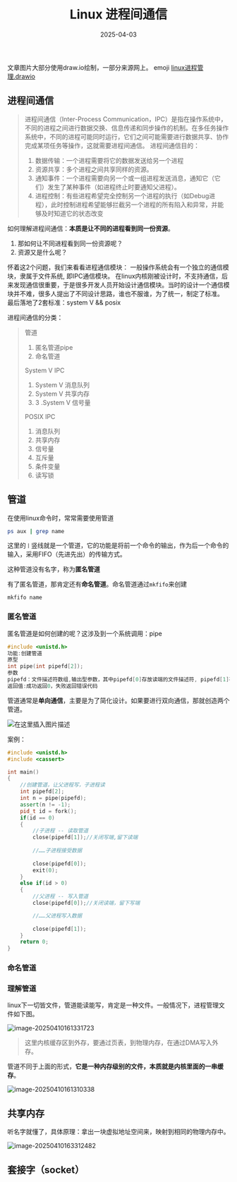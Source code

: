 ﻿---
title: "Linux 进程间通信"
description: "从入门到精通的 Linux 进程间通信"
date: 2025-04-03
slug: "linux-process-communication"
categories:
    - linux
tags:
    - linux进程间通信
---







文章图片大部分使用draw.io绘制，一部分来源网上。
emoji [linux进程管理.drawio](../linux进程管理.drawio)




## 进程间通信

>进程间通信（Inter-Process Communication，IPC）是指在操作系统中，不同的进程之间进行数据交换、信息传递和同步操作的机制。在多任务操作系统中，不同的进程可能同时运行，它们之间可能需要进行数据共享、协作完成某项任务等操作，这就需要进程间通信。
>进程间通信目的：
>
>1. 数据传输：一个进程需要将它的数据发送给另一个进程
>2. 资源共享：多个进程之间共享同样的资源。
>3. 通知事件：一个进程需要向另一个或一组进程发送消息，通知它（它们）发生了某种事件（如进程终止时要通知父进程）。
>4. 进程控制：有些进程希望完全控制另一个进程的执行（如Debug进程），此时控制进程希望能够拦截另一个进程的所有陷入和异常，并能够及时知道它的状态改变



如何理解进程间通信：**本质是让不同的进程看到同一份资源**。

1. 那如何让不同进程看到同一份资源呢？
2. 资源又是什么呢？

 怀着这2个问题，我们来看看进程通信模块：
 一般操作系统会有一个独立的通信模块，隶属于文件系统, 即IPC通信模块。
在linux内核刚被设计时，不支持通信，后来发现通信很重要，于是很多开发人员开始设计通信模块。当时的设计一个通信模块并不难，很多人提出了不同设计思路，谁也不服谁，为了统一，制定了标准。
最后落地了2套标准：system V && posix


进程间通信的分类：

>管道
>
>1. 匿名管道pipe
>2. 命名管道
>
>System V IPC
>
>1. System V 消息队列
>2. System V 共享内存
> 3. 3 .System V 信号量
>
>POSIX IPC
>
>1. 消息队列
>2. 共享内存
>3. 信号量
>4. 互斥量
>5. 条件变量
>6. 读写锁





## 管道

在使用linux命令时，常常需要使用管道

```bash
ps aux | grep name
```

这里的`丨`竖线就是一个管道，它的功能是将前一个命令的输出，作为后一个命令的输入，采用FIFO（先进先出）的传输方式。

这种管道没有名字，称为**匿名管道**

有了匿名管道，那肯定还有**命名管道**。命名管道通过`mkfifo`来创建

```
mkfifo name
```



### 匿名管道

匿名管道是如何创建的呢？这涉及到一个系统调用：pipe

```c
#include <unistd.h>
功能:创建管道
原型
int pipe(int pipefd[2]);
参数
pipefd：文件描述符数组,输出型参数，其中pipefd[0]存放读端的文件描述符, pipefd[1]存放读端的文件描述符
返回值:成功返回0，失败返回错误代码
```

管道通常是**单向通信**，主要是为了简化设计。如果要进行双向通信，那就创造两个管道。



![在这里插入图片描述](image/e7a92bfb9c5e2004ff90217301b04c91.png)

案例：

```cpp
#include <unistd.h>
#include <cassert>

int main()
{
    //创建管道，让父进程写，子进程读
    int pipefd[2];
    int n = pipe(pipefd);
    assert(n != -1);
    pid_t id = fork();
    if(id == 0)
    {
        //子进程 -- 读取管道
        close(pipefd[1]);//关闭写端,留下读端
        
        //……子进程接受数据
 
        close(pipefd[0]);
        exit(0);
    }
    else if(id > 0)
    {
        //父进程 -- 写入管道
        close(pipefd[0]);//关闭读端，留下写端

        //……父进程写入数据 
        
        close(pipefd[1]);
    }
    return 0;
}
```



### 命名管道





### 理解管道



linux下一切皆文件，管道能读能写，肯定是一种文件。一般情况下，进程管理文件如下图。

![image-20250410161331723](image/image-20250410161331723.png)

> 这里内核缓存区到外存，要通过页表，到物理内存，在通过DMA写入外存。

管道不同于上面的形式，**它是一种内存级别的文件，本质就是内核里面的一串缓存**。

![image-20250410161310338](image/image-20250410161310338.png)





## 共享内存

听名字就懂了，具体原理：拿出一块虚拟地址空间来，映射到相同的物理内存中。

![image-20250410163312482](image/image-20250410163312482.png)







## 套接字（socket）

